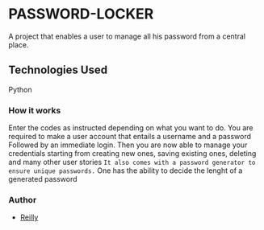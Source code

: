 # PASSWORD-LOCKER
A project that enables a user to manage all his password from a central place.

## Technologies Used
Python

### How it works
Enter the codes as instructed depending on what you want to do.
You are required to make a user account that entails a username and a password
Followed by an immediate login.
Then you are now able to manage your credentials starting from creating new ones, saving existing ones, deleting and many other user stories
``` It also comes with a password generator to ensure unique passwords. ``` 
One has the ability to decide the lenght of a generated password

### Author
- [Reilly](https://github.com/Reilly-Oduory)